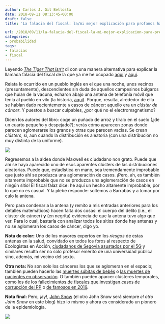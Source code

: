 ```yaml
---
author: Carlos J. Gil Bellosta
date: 2018-09-11 08:13:45+00:00
draft: false
title: 'La falacia del fiscal: la/mi mejor explicación para profanos hasta la fecha'

url: /2018/09/11/la-falacia-del-fiscal-la-mi-mejor-explicacion-para-profanos-hasta-la-fecha/
categories:
- probabilidad
tags:
- falacias
- fiscal
---
```


Leyendo [_The Tiger That Isn't_](https://en.wikipedia.org/wiki/The_Tiger_That_Isn't) di con una manera alternativa para explicar la llamada falacia del fiscal de la que ya me he ocupado [aquí](https://www.datanalytics.com/2017/11/30/de-nuevo-la-falacia-del-fiscal-aplicada-a-fiscales-que-fenecen/) y [aquí](https://www.datanalytics.com/2015/10/21/la-falacia-del-fiscal-pero-con-frecuencias-naturales/).

Relata lo ocurrido en un pueblo inglés en el que una noche, unos vecinos (presuntamente), descendientes sin duda de aquellos campesinos búlgaros que huían de la vacuna, echaron abajo una antena de telefonía móvil que tenía al pueblo en vilo (la historia, [aquí](http://www.bbc.co.uk/insideout/westmidlands/series6/phone_masts.shtml)). Porque, resulta, alrededor de ella se habían dado recientemente `n` casos de cáncer: aquello era un _clúster de cáncer_. Y puestos a buscar culpables, ¿por qué no el electromagnetismo?

Dicen los autores del libro: coge un puñado de arroz y tíralo en el suelo (¿de un cuarto pequeño y despejado?); verás cómo aparecen zonas donde parecen aglomerarse los granos y otras que parecen vacías. Se crean _clústers_, sí, aun cuando la distribución es aleatoria (con una distribución no muy distinta de la uniforme).

![](/wp-uploads/2018/09/tiger_isnt.png#center)


Regresemos a la aldea donde Maxwell es ciudadano non grato. Puede que ahí se haya aparecido uno de esos aparentes clústers de las distribuciones aleatorias. Puede que, estadística en mano, sea tremendamente improbable que justo ahí se produzca una aglomeración de casos. ¡Pero, ah, es también altamente improbable que no se produzca una aglomeración de casos en ningún sitio! El fiscal falaz dice: he aquí un hecho altamente improbable, por lo que no es casual. Y la plebe responde: soltemos a Barrabás y a tomar por culo la antena.

Pero para condenar a la antena (y remito a mis entradas anteriores para los detalles matemáticos) hacen falta dos cosas: el cuerpo del delito (i.e., el clúster de cáncer) **y** (en negrita) evidencia de que la antena tuvo algo que ver. Para lo cual, bastaría con analizar todos los sitios donde hay antenas y no se aglomeran los casos de cáncer, digo yo.

**Nota de color:** Uno de los mayores expertos en los _riesgos_ de estas antenas en la salud, convidado en todos los foros al respecto de Ecologistas en Acción, [ciudadanos de Segovia asustados por el 5G](https://www.change.org/p/ayuntamiento-de-segovia-stop-5g-en-segovia) y similares resulta ser no solo profesor emérito de una universidad pública sino, además, mi vecino del sexto.

**Otra nota:** No son solo los cánceres los que se aglomeran en el espacio; también pueden hacerlo las [muertes súbitas de bebés](https://en.wikipedia.org/wiki/Sally_Clark) o [las muertes de pacientes en observación](https://en.wikipedia.org/wiki/Lucia_de_Berk). O también pueden aparcer clústeres temporales, como los de los [fallecimientos de fiscales que investigan casos de corrupción del PP](https://www.datanalytics.com/2017/11/30/de-nuevo-la-falacia-del-fiscal-aplicada-a-fiscales-que-fenecen/) o [de famosos en 2016](https://medium.com/@jasoncrease/was-2016-especially-dangerous-for-celebrities-79d79b9fae02).

**Nota final:** Pero, ¡ay!, [John Snow](https://en.wikipedia.org/wiki/John_Snow) (el otro John Snow será siempre _el otro John Snow_ en este blog) hizo lo mismo y ahora es considerado un pionero de la epidemiología.

![](/wp-uploads/2018/09/cholera.jpg)

